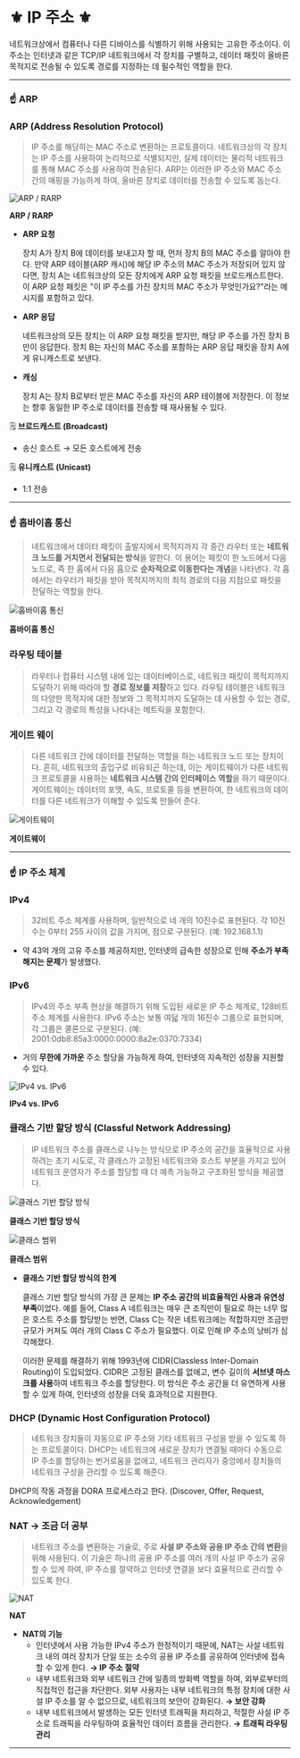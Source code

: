 # ⚜️ IP 주소 ⚜️

네트워크상에서 컴퓨터나 다른 디바이스를 식별하기 위해 사용되는 고유한 주소이다. 이 주소는 인터넷과 같은 TCP/IP 네트워크에서 각 장치를 구별하고, 데이터 패킷이 올바른 목적지로 전송될 수 있도록 경로를 지정하는 데 필수적인 역할을 한다.

---


### ☝ **ARP**



### ARP (Address Resolution Protocol)

> IP 주소를 해당하는 MAC 주소로 변환하는 프로토콜이다. 네트워크상의 각 장치는 IP 주소를 사용하여 논리적으로 식별되지만, 실제 데이터는 물리적 네트워크를 통해 MAC 주소를 사용하여 전송된다. ARP는 이러한 IP 주소와 MAC 주소 간의 매핑을 가능하게 하여, 올바른 장치로 데이터를 전송할 수 있도록 돕는다.
>

![**ARP / RARP**](참고자료/IP_주소/Untitled.png)

**ARP / RARP**

- **ARP 요청**

  장치 A가 장치 B에 데이터를 보내고자 할 때, 먼저 장치 B의 MAC 주소를 알아야 한다. 만약 ARP 테이블(ARP 캐시)에 해당 IP 주소의 MAC 주소가 저장되어 있지 않다면, 장치 A는 네트워크상의 모든 장치에게 ARP 요청 패킷을 브로드캐스트한다. 이 ARP 요청 패킷은 "이 IP 주소를 가진 장치의 MAC 주소가 무엇인가요?"라는 메시지를 포함하고 있다.

- **ARP 응답**

  네트워크상의 모든 장치는 이 ARP 요청 패킷을 받지만, 해당 IP 주소를 가진 장치 B만이 응답한다. 장치 B는 자신의 MAC 주소를 포함하는 ARP 응답 패킷을 장치 A에게 유니캐스트로 보낸다.

- **캐싱**

  장치 A는 장치 B로부터 받은 MAC 주소를 자신의 ARP 테이블에 저장한다. 이 정보는 향후 동일한 IP 주소로 데이터를 전송할 때 재사용될 수 있다.



🗒️ **브로드캐스트 (Broadcast)**

- 송신 호스트 → 모든 호스트에게 전송



🗒️ **유니캐스트 (Unicast)**

- 1:1 전송


---


### ☝ **홉바이홉 통신**



> 네트워크에서 데이터 패킷이 출발지에서 목적지까지 각 중간 라우터 또는 **네트워크 노드를 거치면서 전달되는 방식**을 말한다. 이 용어는 패킷이 한 노드에서 다음 노드로, 즉 한 홉에서 다음 홉으로 **순차적으로 이동한다는 개념**을 나타낸다. 각 홉에서는 라우터가 패킷을 받아 목적지까지의 최적 경로의 다음 지점으로 패킷을 전달하는 역할을 한다.
>

![**홉바이홉 통신**](참고자료/IP_주소/Untitled%201.png)

**홉바이홉 통신**

### 라우팅 테이블

> 라우터나 컴퓨터 시스템 내에 있는 데이터베이스로, 네트워크 패킷이 목적지까지 도달하기 위해 따라야 할 **경로 정보를 저장**하고 있다. 라우팅 테이블은 네트워크의 다양한 목적지에 대한 정보와 그 목적지까지 도달하는 데 사용할 수 있는 경로, 그리고 각 경로의 특성을 나타내는 메트릭을 포함한다.
>

### 게이트 웨이

> 다른 네트워크 간에 데이터를 전달하는 역할을 하는 네트워크 노드 또는 장치이다. 흔히, 네트워크의 출입구로 비유되곤 하는데, 이는 게이트웨이가 다른 네트워크 프로토콜을 사용하는 **네트워크 시스템 간의 인터페이스 역할**을 하기 때문이다. 게이트웨이는 데이터의 포맷, 속도, 프로토콜 등을 변환하여, 한 네트워크의 데이터를 다른 네트워크가 이해할 수 있도록 만들어 준다.
>

![**게이트웨이**](참고자료/IP_주소/Untitled%202.png)

**게이트웨이**

---


### ☝ **IP 주소 체계**



### IPv4

> 32비트 주소 체계를 사용하며, 일반적으로 네 개의 10진수로 표현된다. 각 10진수는 0부터 255 사이의 값을 가지며, 점으로 구분된다.
(예: 192.168.1.1)
>
- 약 43억 개의 고유 주소를 제공하지만, 인터넷의 급속한 성장으로 인해 **주소가 부족해지는 문제**가 발생했다.

### IPv6

> IPv4의 주소 부족 현상을 해결하기 위해 도입된 새로운 IP 주소 체계로, 128비트 주소 체계를 사용한다. IPv6 주소는 보통 여덟 개의 16진수 그룹으로 표현되며, 각 그룹은 콜론으로 구분된다.
(예: 2001:0db8:85a3:0000:0000:8a2e:0370:7334)
>
- 거의 **무한에 가까운** 주소 할당을 가능하게 하여, 인터넷의 지속적인 성장을 지원할 수 있다.

![**IPv4 vs. IPv6**](참고자료/IP_주소/Untitled%203.png)

**IPv4 vs. IPv6**

### 클래스 기반 할당 방식 (Classful Network Addressing)

> IP 네트워크 주소를 클래스로 나누는 방식으로  IP 주소의 공간을 효율적으로 사용하려는 초기 시도로, 각 클래스가 고정된 네트워크와 호스트 부분을 가지고 있어 네트워크 운영자가 주소를 할당할 때 더 예측 가능하고 구조화된 방식을 제공했다.
>

![**클래스 기반 할당 방식**](참고자료/IP_주소/Untitled%204.png)

**클래스 기반 할당 방식**

![**클래스 범위**](참고자료/IP_주소/Untitled%205.png)

**클래스 범위**

- **클래스 기반 할당 방식의 한계**

  클래스 기반 할당 방식의 가장 큰 문제는 **IP 주소 공간의 비효율적인 사용과 유연성 부족**이었다. 예를 들어, Class A 네트워크는 매우 큰 조직만이 필요로 하는 너무 많은 호스트 주소를 할당받는 반면, Class C는 작은 네트워크에는 적합하지만 조금만 규모가 커져도 여러 개의 Class C 주소가 필요했다. 이로 인해 IP 주소의 낭비가 심각해졌다.

  이러한 문제를 해결하기 위해 1993년에 CIDR(Classless Inter-Domain Routing)이 도입되었다. CIDR은 고정된 클래스를 없애고, 변수 길이의 **서브넷 마스크를 사용**하여 네트워크 주소를 할당한다. 이 방식은 주소 공간을 더 유연하게 사용할 수 있게 하여, 인터넷의 성장을 더욱 효과적으로 지원한다.


### DHCP (Dynamic Host Configuration Protocol)

> 네트워크 장치들이 자동으로 IP 주소와 기타 네트워크 구성을 받을 수 있도록 하는 프로토콜이다. DHCP는 네트워크에 새로운 장치가 연결될 때마다 수동으로 IP 주소를 할당하는 번거로움을 없애고, 네트워크 관리자가 중앙에서 장치들의 네트워크 구성을 관리할 수 있도록 해준다.

DHCP의 작동 과정을 DORA 프로세스라고 한다. (Discover, Offer, Request, Acknowledgement)


### NAT → 조금 더 공부

> 네트워크 주소를 변환하는 기술로, 주로 **사설 IP 주소와 공용 IP 주소 간의 변환**을 위해 사용된다. 이 기술은 하나의 공용 IP 주소를 여러 개의 사설 IP 주소가 공유할 수 있게 하여, IP 주소를 절약하고 인터넷 연결을 보다 효율적으로 관리할 수 있도록 한다.
>

![**NAT**](참고자료/IP_주소/Untitled%206.png)

**NAT**

- **NAT의 기능**
    - 인터넷에서 사용 가능한 IPv4 주소가 한정적이기 때문에, NAT는 사설 네트워크 내의 여러 장치가 단일 또는 소수의 공용 IP 주소를 공유하여 인터넷에 접속할 수 있게 한다. **→ IP 주소 절약**
    - 내부 네트워크와 외부 네트워크 간에 일종의 방화벽 역할을 하여, 외부로부터의 직접적인 접근을 차단한다. 외부 사용자는 내부 네트워크의 특정 장치에 대한 사설 IP 주소를 알 수 없으므로, 네트워크의 보안이 강화된다. **→ 보안 강화**
    - 내부 네트워크에서 발생하는 모든 인터넷 트래픽을 처리하고, 적절한 사설 IP 주소로 트래픽을 라우팅하여 효율적인 데이터 흐름을 관리한다. **→ 트래픽 라우팅 관리**

---